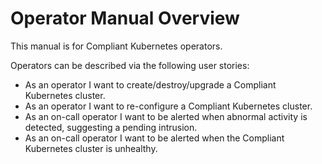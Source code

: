 # Operator Manual Overview

This manual is for Compliant Kubernetes operators.

Operators can be described via the following user stories:

* As an operator I want to create/destroy/upgrade a Compliant Kubernetes cluster.
* As an operator I want to re-configure a Compliant Kubernetes cluster.
* As an on-call operator I want to be alerted when abnormal activity is detected, suggesting a pending intrusion.
* As an on-call operator I want to be alerted when the Compliant Kubernetes cluster is unhealthy.
